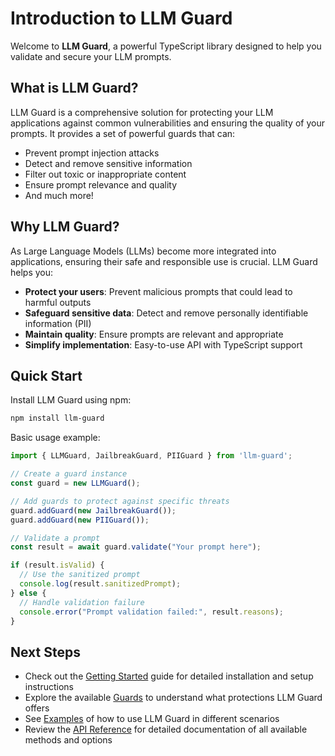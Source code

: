 # Introduction to LLM Guard

Welcome to **LLM Guard**, a powerful TypeScript library designed to help you validate and secure your LLM prompts.

## What is LLM Guard?

LLM Guard is a comprehensive solution for protecting your LLM applications against common vulnerabilities and ensuring the quality of your prompts. It provides a set of powerful guards that can:

- Prevent prompt injection attacks
- Detect and remove sensitive information
- Filter out toxic or inappropriate content
- Ensure prompt relevance and quality
- And much more!

## Why LLM Guard?

As Large Language Models (LLMs) become more integrated into applications, ensuring their safe and responsible use is crucial. LLM Guard helps you:

- **Protect your users**: Prevent malicious prompts that could lead to harmful outputs
- **Safeguard sensitive data**: Detect and remove personally identifiable information (PII)
- **Maintain quality**: Ensure prompts are relevant and appropriate
- **Simplify implementation**: Easy-to-use API with TypeScript support

## Quick Start

Install LLM Guard using npm:

```bash
npm install llm-guard
```

Basic usage example:

```typescript
import { LLMGuard, JailbreakGuard, PIIGuard } from 'llm-guard';

// Create a guard instance
const guard = new LLMGuard();

// Add guards to protect against specific threats
guard.addGuard(new JailbreakGuard());
guard.addGuard(new PIIGuard());

// Validate a prompt
const result = await guard.validate("Your prompt here");

if (result.isValid) {
  // Use the sanitized prompt
  console.log(result.sanitizedPrompt);
} else {
  // Handle validation failure
  console.error("Prompt validation failed:", result.reasons);
}
```

## Next Steps

- Check out the [Getting Started](/docs/getting-started) guide for detailed installation and setup instructions
- Explore the available [Guards](/docs/guards) to understand what protections LLM Guard offers
- See [Examples](/docs/examples) of how to use LLM Guard in different scenarios
- Review the [API Reference](/docs/api) for detailed documentation of all available methods and options
